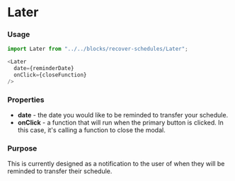 # Later

### Usage

```js
import Later from "../../blocks/recover-schedules/Later";

<Later
  date={reminderDate}
  onClick={closeFunction}
/>
```

### Properties

* **date** - the date you would like to be reminded to transfer your schedule.
* **onClick** - a function that will run when the primary button is clicked. In this case, it's calling a function to close the modal.

### Purpose

This is currently designed as a notification to the user of when they will be reminded to transfer their schedule.
